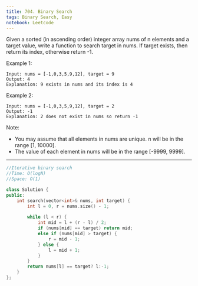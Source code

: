 ```yaml
---
title: 704. Binary Search
tags: Binary Search, Easy
notebook: Leetcode
---
```


Given a sorted (in ascending order) integer array nums of n elements and a target value, write a function to search target in nums. If target exists, then return its index, otherwise return -1.


Example 1:
```
Input: nums = [-1,0,3,5,9,12], target = 9
Output: 4
Explanation: 9 exists in nums and its index is 4
```
Example 2:
```
Input: nums = [-1,0,3,5,9,12], target = 2
Output: -1
Explanation: 2 does not exist in nums so return -1
```
Note:

- You may assume that all elements in nums are unique.
n will be in the range [1, 10000].
- The value of each element in nums will be in the range [-9999, 9999].
----------
```c++
//Iterative binary search
//Time: O(logN)
//Space: O(1)

class Solution {
public:
    int search(vector<int>& nums, int target) {
        int l = 0, r = nums.size() - 1;
        
        while (l < r) {
            int mid = l + (r - l) / 2;
            if (nums[mid] == target) return mid;
            else if (nums[mid] > target) {
                r = mid - 1;
            } else {
                l = mid + 1;
            }
        }
        return nums[l] == target? l:-1;
    }
};
```